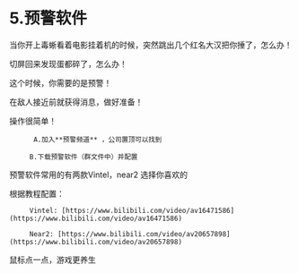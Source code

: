 # 5.预警软件

当你开上毒蜥看着电影挂着机的时候，突然跳出几个红名大汉把你捶了，怎么办！

切屏回来发现蛋都碎了，怎么办！ 

这个时候，你需要的是预警！

在敌人接近前就获得消息，做好准备！ 

操作很简单！ 

          A.加入**预警频道** ，公司置顶可以找到

         B.下载预警软件（群文件中）并配置 

预警软件常用的有两款Vintel，near2 选择你喜欢的

根据教程配置：

         Vintel: [https://www.bilibili.com/video/av16471586](https://www.bilibili.com/video/av16471586) 

         Near2: [https://www.bilibili.com/video/av20657898](https://www.bilibili.com/video/av20657898) 

鼠标点一点，游戏更养生

